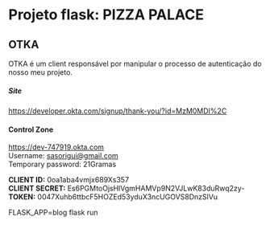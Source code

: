 # Projeto flask: PIZZA PALACE


## OTKA
OTKA é um client responsável por manipular o processo de autenticação do nosso meu projeto.  

##### Site
https://developer.okta.com/signup/thank-you/?id=MzM0MDI%2C  
#### Control Zone
https://dev-747919.okta.com  
Username:	sasorigui@gmail.com  
Temporary password:	21Gramas

**CLIENT ID:** 0oa1aba4vmjx689Xs357  
**CLIENT SECRET:** Es6PGMtoOjsHlVgmHAMVp9N2VJLwK83duRwq2zy-  
**TOKEN:** 0047Xuhb6ttbcF5HOZEd53yduX3ncUGOVS8DnzSlVu

FLASK_APP=blog flask run
